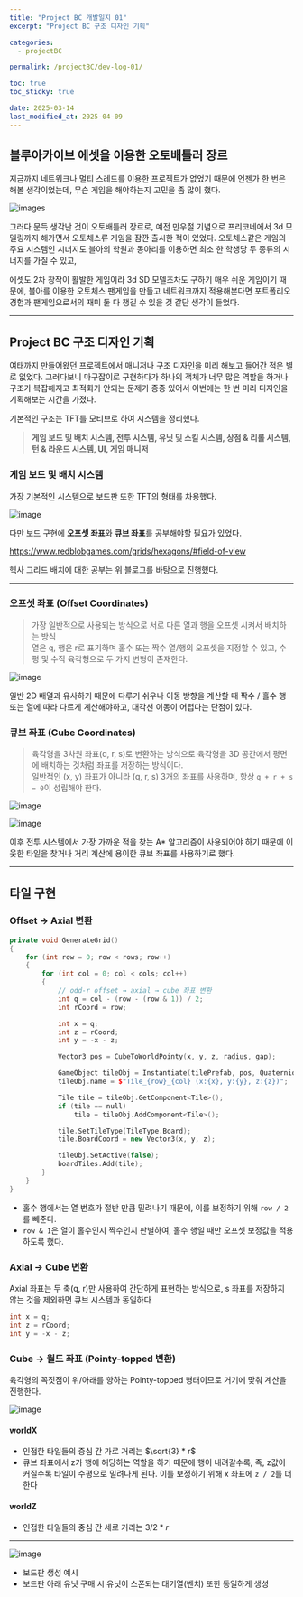 ```yaml
---
title: "Project BC 개발일지 01"
excerpt: "Project BC 구조 디자인 기획"

categories:
  - projectBC

permalink: /projectBC/dev-log-01/

toc: true
toc_sticky: true

date: 2025-03-14
last_modified_at: 2025-04-09
---
```


## 블루아카이브 에셋을 이용한 오토배틀러 장르

지금까지 네트워크나 멀티 스레드를 이용한 프로젝트가 없었기 때문에 언젠가 한 번은 해볼 생각이었는데,
무슨 게임을 해야하는지 고민을 좀 많이 했다.

![images](https://github.com/user-attachments/assets/b459a6ae-ab57-4071-9bd7-ae1e31dab230)

그러다 문득 생각난 것이 오토배틀러 장르로, 예전 만우절 기념으로 프리코네에서 3d 모델링까지 해가면서 오토체스류 게임을 잠깐 출시한 적이 있었다.
오토체스같은 게임의 주요 시스템인 시너지도 블아의 학원과 동아리를 이용하면 최소 한 학생당 두 종류의 시너지를 가질 수 있고,

에셋도 2차 창작이 활발한 게임이라 3d SD 모델조차도 구하기 매우 쉬운 게임이기 때문에,
블아를 이용한 오토체스 팬게임을 만들고 네트워크까지 적용해본다면 포트폴리오 경험과 팬게임으로서의 재미 둘 다 챙길 수 있을 것 같단 생각이 들었다.

---

## Project BC 구조 디자인 기획

여태까지 만들어왔던 프로젝트에서 매니저나 구조 디자인을 미리 해보고 들어간 적은 별로 없었다.
그러다보니 마구잡이로 구현하다가 하나의 객체가 너무 많은 역할을 하거나 구조가 복잡해지고 최적화가 안되는 문제가 종종 있어서
이번에는 한 번 미리 디자인을 기획해보는 시간을 가졌다.

기본적인 구조는 TFT를 모티브로 하여 시스템을 정리했다.
>**게임 보드 및 배치 시스템, 전투 시스템, 유닛 및 스킬 시스템, 상점 & 리롤 시스템, 턴 & 라운드 시스템, UI, 게임 매니저**

### 게임 보드 및 배치 시스템

가장 기본적인 시스템으로 보드판 또한 TFT의 형태를 차용했다.

![image](https://github.com/user-attachments/assets/152ca986-81d7-496d-8006-f03c195bfe82)

다만 보드 구현에 **오프셋 좌표**와 **큐브 좌표**를 공부해야할 필요가 있었다.

https://www.redblobgames.com/grids/hexagons/#field-of-view

헥사 그리드 배치에 대한 공부는 위 블로그를 바탕으로 진행했다.

---

### 오프셋 좌표 (Offset Coordinates)

>가장 일반적으로 사용되는 방식으로 서로 다른 열과 행을 오프셋 시켜서 배치하는 방식 <br>
>열은 q, 행은 r로 표기하며 홀수 또는 짝수 열/행의 오프셋을 지정할 수 있고, 수평 및 수직 육각형으로 두 가지 변형이 존재한다.

![image](https://github.com/user-attachments/assets/f6a6935b-7385-45f4-b67b-debd337aa76c)

일반 2D 배열과 유사하기 때문에 다루기 쉬우나 이동 방향을 계산할 때 짝수 / 홀수 행 또는 열에 따라 다르게 계산해야하고, 대각선 이동이 어렵다는 단점이 있다.


### 큐브 좌표 (Cube Coordinates)

>육각형을 3차원 좌표(q, r, s)로 변환하는 방식으로 육각형을 3D 공간에서 평면에 배치하는 것처럼 좌표를 저장하는 방식이다. <br>
>일반적인 (x, y) 좌표가 아니라 (q, r, s) 3개의 좌표를 사용하며, 항상 `q + r + s = 0`이 성립해야 한다.

![image](https://github.com/user-attachments/assets/d266d363-5176-4c44-80bf-25d92d91249b)

![image](https://github.com/user-attachments/assets/bdaa148b-6fe2-46da-b6aa-d0d5cf6dbcb5)

이후 전투 시스템에서 가장 가까운 적을 찾는 A* 알고리즘이 사용되어야 하기 때문에 이웃한 타일을 찾거나 거리 계산에 용이한 큐브 좌표를 사용하기로 했다.

---

## 타일 구현

### Offset -> Axial 변환

```cpp
private void GenerateGrid()
{
    for (int row = 0; row < rows; row++)
    {
        for (int col = 0; col < cols; col++)
        {
            // odd-r offset → axial → cube 좌표 변환
            int q = col - (row - (row & 1)) / 2;
            int rCoord = row;

            int x = q;
            int z = rCoord;
            int y = -x - z;

            Vector3 pos = CubeToWorldPointy(x, y, z, radius, gap);

            GameObject tileObj = Instantiate(tilePrefab, pos, Quaternion.identity, transform);
            tileObj.name = $"Tile_{row}_{col} (x:{x}, y:{y}, z:{z})";

            Tile tile = tileObj.GetComponent<Tile>();
            if (tile == null)
                tile = tileObj.AddComponent<Tile>();

            tile.SetTileType(TileType.Board);
            tile.BoardCoord = new Vector3(x, y, z);

            tileObj.SetActive(false);
            boardTiles.Add(tile);
        }
    }
}
```

- 홀수 행에서는 열 번호가 절반 만큼 밀려나기 때문에, 이를 보정하기 위해 `row / 2`를 빼준다.
- `row & 1`은 열이 홀수인지 짝수인지 판별하여, 홀수 행일 때만 오프셋 보정값을 적용하도록 했다.

### Axial -> Cube 변환

Axial 좌표는 두 축(q, r)만 사용하여 간단하게 표현하는 방식으로, s 좌표를 저장하지 않는 것을 제외하면 큐브 시스템과 동일하다

```cpp
int x = q;
int z = rCoord;
int y = -x - z;
```

### Cube -> 월드 좌표 (Pointy-topped 변환)

육각형의 꼭짓점이 위/아래를 향하는 Pointy-topped 형태이므로 거기에 맞춰 계산을 진행한다.

![image](https://github.com/user-attachments/assets/d4501656-b603-4174-945d-f53f22f1d676)

#### worldX

- 인접한 타일들의 중심 간 가로 거리는 $\sqrt{3} * r$
- 큐브 좌표에서 z가 행에 해당하는 역할을 하기 때문에 행이 내려갈수록, 즉, z값이 커질수록 타일이 수평으로 밀려나게 된다. 이를 보정하기 위해 x 좌표에 `z / 2`를 더한다

#### worldZ

- 인접한 타일들의 중심 간 세로 거리는 $3 / 2 * r$

---

![image](https://github.com/user-attachments/assets/4d966964-1a1c-4e41-89fb-6cd21a8155eb)

- 보드판 생성 예시
- 보드판 아래 유닛 구매 시 유닛이 스폰되는 대기열(벤치) 또한 동일하게 생성
